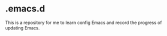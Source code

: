 # .emacs.d

This is a repository for me to learn config Emacs and record the progress of updating Emacs.
